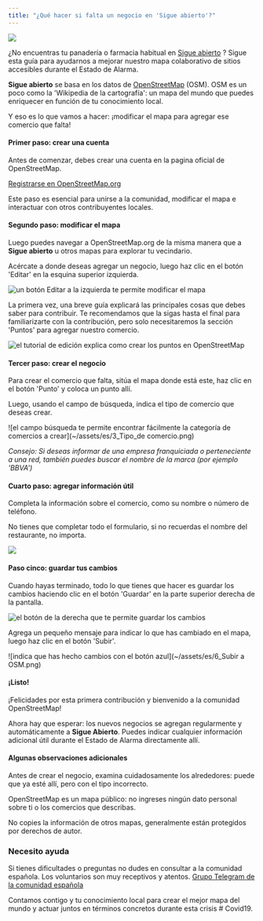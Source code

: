 ```yaml
---
title: "¿Qué hacer si falta un negocio en 'Sigue abierto'?"
---
```


![](~/assets/es/3_Tipo_de_comercio.png)

¿No encuentras tu panadería o farmacia habitual en [Sigue abierto](https://sigueabierto.openstreetmap.es) ? Sigue esta guía para ayudarnos a mejorar nuestro mapa colaborativo de sitios accesibles durante el Estado de Alarma.


**Sigue abierto** se basa en los datos de [OpenStreetMap](http://openstreetmap.org) (OSM). OSM es un poco como la 'Wikipedia de la cartografía': un mapa del mundo que puedes enriquecer en función de tu conocimiento local.


Y eso es lo que vamos a hacer: ¡modificar el mapa para agregar ese comercio que falta!

#### Primer paso: crear una cuenta

Antes de comenzar, debes crear una cuenta en la pagina oficial de OpenStreetMap.

[Registrarse en OpenStreetMap.org](https://www.openstreetmap.org/user/new)

Este paso es esencial para unirse a la comunidad, modificar el mapa e interactuar con otros contribuyentes locales.

#### Segundo paso: modificar el mapa

Luego puedes navegar a OpenStreetMap.org de la misma manera que a  **Sigue abierto** u otros mapas para explorar tu vecindario.


Acércate a donde deseas agregar un negocio, luego haz clic en el botón 'Editar' en la esquina superior izquierda.

![un botón Editar a la izquierda te permite modificar el mapa](~/assets/es/1_Bienvenido_a_OSM.png)

La primera vez, una breve guía explicará las principales cosas que debes saber para contribuir. Te recomendamos que la sigas hasta el final para familiarizarte con la contribución, pero solo necesitaremos la sección 'Puntos' para agregar nuestro comercio.

![el tutorial de edición explica como crear los puntos en OpenStreetMap](~/assets/es/2_Puntos.png)

#### Tercer paso: crear el negocio

Para crear el comercio que falta, sitúa el mapa donde está este, haz clic en el botón 'Punto' y coloca un punto allí.

Luego, usando el campo de búsqueda, indica el tipo de comercio que deseas crear.

![el campo búsqueda te permite encontrar fácilmente la categoría de comercios a crear](~/assets/es/3_Tipo_de comercio.png)

_Consejo: Si deseas informar de una empresa franquiciada o perteneciente a una red, también puedes buscar el nombre de la marca (por ejemplo 'BBVA')_

#### Cuarto paso: agregar información útil

Completa la información sobre el comercio, como su nombre o número de teléfono.

No tienes que completar todo el formulario, si no recuerdas el nombre del restaurante, no importa.

![](~/assets/es/4_Editar_elemento.png)

#### Paso cinco: guardar tus cambios

Cuando hayas terminado, todo lo que tienes que hacer es guardar los cambios haciendo clic en el botón 'Guardar' en la parte superior derecha de la pantalla.

![el botón de la derecha que te permite guardar los cambios](~/assets/es/5_Guardar.png)

Agrega un pequeño mensaje para indicar lo que has cambiado en el mapa, luego haz clic en el botón 'Subir'.

![indica que has hecho cambios con el botón azul](~/assets/es/6_Subir a OSM.png)

#### ¡Listo!

¡Felicidades por esta primera contribución y bienvenido a la comunidad OpenStreetMap!

Ahora hay que esperar: los nuevos negocios se agregan regularmente y automáticamente a  **Sigue Abierto**. Puedes indicar cualquier información adicional útil durante el Estado de Alarma directamente allí.

#### Algunas observaciones adicionales

Antes de crear el negocio, examina cuidadosamente los alrededores: puede que ya esté allí, pero con el tipo incorrecto.

OpenStreetMap es un mapa público: no ingreses ningún dato personal sobre ti o los comercios que describas.

No copies la información de otros mapas, generalmente están protegidos por derechos de autor.

### Necesito ayuda

Si tienes dificultades o preguntas no dudes en consultar a la comunidad española. Los voluntarios son muy receptivos y atentos. [Grupo Telegram de la comunidad española](http://t.me/OSMES)

Contamos contigo y tu conocimiento local para crear el mejor mapa del mundo y actuar juntos en términos concretos durante esta crisis # Covid19.
